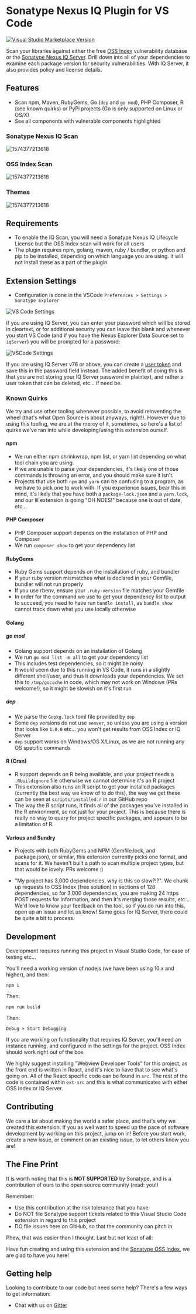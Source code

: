 # Sonatype Nexus IQ Plugin for VS Code

[![Visual Studio Marketplace Version](https://img.shields.io/visual-studio-marketplace/v/sonatypecommunity.vscode-iq-plugin?color=blue&label=VS%20Marketplace&logo=visual-studio-code&style=flat-square)](https://marketplace.visualstudio.com/items?itemName=SonatypeCommunity.vscode-iq-plugin)

Scan your libraries against either the free [OSS Index](https://ossindex.sonatype.org/) vulnerability database or the [Sonatype Nexus IQ Server](https://www.sonatype.com/nexus-iq-server). Drill down into all of your dependencies to examine each package version for security vulnerabilities. With IQ Server, it also provides policy and license details.[](https://github.com/sonatype-nexus-community/vscode-iq-plugin)

## Features

- Scan npm, Maven, RubyGems, Go (`dep` and `go mod`), PHP Composer, R (see known quirks) or PyPi projects (Go is only supported on Linux or OS/X)
- See all components with vulnerable components highlighted

### Sonatype Nexus IQ Scan

![1574377213618](media/iq-animated-scan.gif)

### OSS Index Scan

![1574377213618](media/ossindex-animated-scan.gif)

### Themes

![1574377213618](media/animated-themes.gif)

## Requirements

- To enable the IQ Scan, you will need a Sonatype Nexus IQ Lifecycle License but the OSS Index scan will work for all users
- The plugin requires npm, golang, maven, ruby / bundler, or python and pip to be installed, depending on which language you are using. It will not install these as a part of the plugin

## Extension Settings

- Configuration is done in the VSCode `Preferences > Settings > Sonatype Explorer`

![VS Code Settings](media/animated-settings.gif)

If you are using IQ Server, you can enter your password which will be stored in cleartext, or for additional security you can leave this blank and whenever you start VS Code (and if you have the Nexus Explorer Data Source set to `iqServer`) you will be prompted for a password:

![VSCode Settings](media/iqserver-passwordprompt-dark.png)

If you are using IQ Server v76 or above, you can create a [user token](https://help.sonatype.com/iqserver/automating/rest-apis/user-token-rest-api---v2) and save this in the password field instead. The added benefit of doing this is that you are not storing your IQ Server password in plaintext, and rather a user token that can be deleted, etc... if need be.

### Known Quirks

We try and use other tooling whenever possible, to avoid reinventing the wheel (that's what Open Source is about anyways, right!). However due to using this tooling, we are at the mercy of it, sometimes, so here's a list of quirks we've ran into while developing/using this extension ourself.

#### npm

- We run either npm shrinkwrap, npm list, or yarn list depending on what tool chain you are using.
- If we are unable to parse your dependencies, it's likely one of those commands is throwing an error, and you should make sure it isn't.
- Projects that use both `npm` and `yarn` can be confusing to a program, as we have to pick one to work with. If you experience issues, bear this in mind, it's likely that you have both a `package-lock.json` and a `yarn.lock`, and our lil extension is going "OH NOES!" because one is out of date, etc...

#### PHP Composer

- PHP Composer support depends on the installation of PHP and Composer
- We run `composer show` to get your dependency list

#### RubyGems

- Ruby Gems support depends on the installation of ruby, and bundler
- If your ruby version mismatches what is declared in your Gemfile, bundler will not run properly
- If you use rbenv, ensure your `.ruby-version` file matches your Gemfile
- In order for the command we use to get your dependency list to output to succeed, you need to have run `bundle install`, as `bundle show` cannot track down what you use locally otherwise

#### Golang

##### go mod

- Golang support depends on an installation of Golang
- We run `go mod list -m all` to get your dependency list
- This includes test dependencies, so it might be noisy
- It would seem due to this running in VS Code, it runs in a slightly different shell/user, and thus it downloads your dependencies. We set this to `/tmp/gocache` in code, which may not work on Windows (PRs welcome!), so it might be slowish on it's first run

##### dep

- We parse the `Gopkg.lock` toml file provided by `dep`
- Some `dep` versions do not use `semver`, so unless you are using a version that looks like `1.0.0` etc... you won't get results from OSS Index or IQ Server
- `dep` support works on Windows/OS X/Linux, as we are not running any OS specific commands

#### R (Cran)

- R support depends on R being available, and your project needs a `.Rbuildignore` file otherwise we cannot determine it's an R project
- This extension also runs an R script to get your installed packages (currently the best way we know of to do this), the way we get these can be seen at `scripts/installed.r` in our GitHub repo
- The way the R script runs, it finds all of the packages you've installed in the R environment, so not just for your project. This is because there is really no way to query for project specific packages, and appears to be a limitation of R.

#### Various and Sundry

- Projects with both RubyGems and NPM (Gemfile.lock, and package.json), or similar, this extension currently picks one format, and scans for it. We haven't built a path to scan multiple project types, but that would be lovely. PRs welcome :)

- "My project has 3,000 dependencies, why is this so slow?!?". We chunk up requests to OSS Index (free solution) in sections of 128 dependencies, so for 3,000 dependencies, you are making 24 https POST requests for information, and then it's merging those results, etc... We'd love to know your feedback on the tool, so if you do run into this, open up an issue and let us know! Same goes for IQ Server, there could be quite a bit to process.

## Development

Development requires running this project in Visual Studio Code, for ease of testing etc...

You'll need a working version of nodejs (we have been using 10.x and higher), and then:

```
npm i
```

Then:

```
npm run build
```

Then:

`Debug > Start Debugging`

If you are working on functionality that requires IQ Server, you'll need an instance running, and configured in the settings for the project. OSS Index should work right out of the box.

We highly suggest installing "Webview Developer Tools" for this project, as the front end is written in React, and it's nice to have that to see what's going on. All of the React specific code can be found in `src`. The rest of the code is contained within `ext-src` and this is what communicates with either OSS Index or IQ Server.

## Contributing

We care a lot about making the world a safer place, and that's why we created this extension. If you as well want to speed up the pace of software development by working on this project, jump on in! Before you start work, create a new issue, or comment on an existing issue, to let others know you are!

## The Fine Print

It is worth noting that this is **NOT SUPPORTED** by Sonatype, and is a contribution of ours
to the open source community (read: you!)

Remember:

- Use this contribution at the risk tolerance that you have
- Do NOT file Sonatype support tickets related to this Visual Studio Code extension in regard to this project
- DO file issues here on GitHub, so that the community can pitch in

Phew, that was easier than I thought. Last but not least of all:

Have fun creating and using this extension and the [Sonatype OSS Index](https://ossindex.sonatype.org/), we are glad to have you here!

## Getting help

Looking to contribute to our code but need some help? There's a few ways to get information:

- Chat with us on [Gitter](https://gitter.im/sonatype/nexus-developers)
